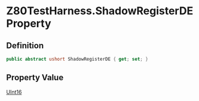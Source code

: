 # Z80TestHarness.ShadowRegisterDE Property
## Definition

```c#
public abstract ushort ShadowRegisterDE { get; set; }
```

## Property Value

[UInt16](https://learn.microsoft.com/en-gb/dotnet/api/System.UInt16)
